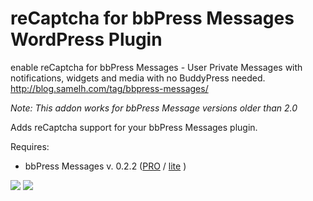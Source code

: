 # reCaptcha for bbPress Messages WordPress Plugin
enable reCaptcha for bbPress Messages - User Private Messages with notifications, widgets and media with no BuddyPress needed. http://blog.samelh.com/tag/bbpress-messages/

<em>Note: This addon works for bbPress Message versions older than 2.0</em>

Adds reCaptcha support for your bbPress Messages plugin.

Requires:
  - bbPress Messages v. 0.2.2 (<a href="http://go.samelh.com/get/bbpress-messages/">PRO</a> / <a href="https://wordpress.org/plugins/bbp-messages/">lite</a> )

<img src="http://i.imgur.com/m2DNzOB.png" />
<img src="http://blog.samelh.com/wp-content/uploads/2016/04/google-reCaptcha-bbPress-messages.png" />
